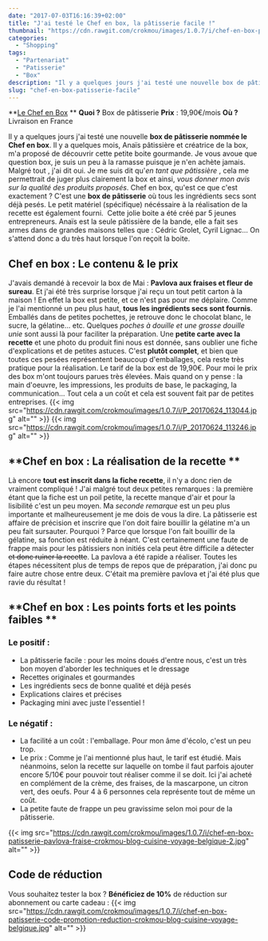 ```yaml
---
date: "2017-07-03T16:16:39+02:00"
title: "J'ai testé le Chef en box, la pâtisserie facile !"
thumbnail: "https://cdn.rawgit.com/crokmou/images/1.0.7/i/chef-en-box-patisserie-pavlova-fraise-crokmou-blog-cuisine-voyage-belgique-1.jpg"
categories:
  - "Shopping"
tags:
  - "Partenariat"
  - "Patisserie"
  - "Box"
description: "Il y a quelques jours j'ai testé une nouvelle box de pâtisserie nommée le Chef en box. Il y a quelques mois, Anaïs pâtissière et créatrice de la box..."
slug: "chef-en-box-patisserie-facile"
---
```


**[Le Chef en Box](https://lechefenbox.com) ** **Quoi ?** Box de pâtisserie **Prix** : 19,90€/mois **Où ?** Livraison en France

Il y a quelques jours j'ai testé une nouvelle **box de pâtisserie nommée le Chef en box**. Il y a quelques mois, Anaïs pâtissière et créatrice de la box, m'a proposé de découvrir cette petite boite gourmande. Je vous avoue que question box, je suis un peu à la ramasse puisque je n'en achète jamais. Malgré tout , j'ai dit oui. Je me suis dit qu'_en tant que pâtissière_ , cela me permettrait de juger plus clairement la box et ainsi, _vous donner mon avis sur la qualité des produits proposés_. Chef en box, qu'est ce que c'est exactement ? C'est une **box de pâtisserie** où tous les ingrédients secs sont déjà pesés. Le petit matériel (spécifique) nécéssaire à la réalisation de la recette est également fourni.  Cette jolie boite a été créé par 5 jeunes entrepreneurs. Anaïs est la seule pâtissière de la bande, elle a fait ses armes dans de grandes maisons telles que : Cédric Grolet, Cyril Lignac... On s'attend donc a du très haut lorsque l'on reçoit la boite.

## **Chef en box : Le contenu & le prix**

J'avais demandé à recevoir la box de Mai : **Pavlova aux fraises et fleur de sureau**. Et j'ai été très surprise lorsque j'ai reçu un tout petit carton à la maison ! En effet la box est petite, et ce n'est pas pour me déplaire. Comme je l'ai mentionné un peu plus haut, **tous les ingrédients secs sont fournis**. Emballés dans de petites pochettes, je retrouve donc le chocolat blanc, le sucre, la gélatine... etc. Quelques _poches à douille et une grosse douille unie_ sont aussi là pour faciliter la préparation. Une **petite carte avec la recette** et une photo du produit fini nous est donnée, sans oublier une fiche d'explications et de petites astuces. C'est **plutôt complet**, et bien que toutes ces pesées représentent beaucoup d'emballages, cela reste très pratique pour la réalisation. Le tarif de la box est de 19,90€. Pour moi le prix des box m'ont toujours parues très élevées. Mais quand on y pense : la main d'oeuvre, les impressions, les produits de base, le packaging, la communication... Tout cela a un coût et cela est souvent fait par de petites entreprises. {{< img src="https://cdn.rawgit.com/crokmou/images/1.0.7/i/P_20170624_113044.jpg" alt="" >}} {{< img src="https://cdn.rawgit.com/crokmou/images/1.0.7/i/P_20170624_113246.jpg" alt="" >}}

## **Chef en box : La réalisation de la recette **

Là encore **tout est inscrit dans la fiche recette**, il n'y a donc rien de vraiment compliqué ! J'ai malgré tout deux petites remarques : la première étant que la fiche est un poil petite, la recette manque d'air et pour la lisibilité c'est un peu moyen. Ma _seconde remarque_ est un peu plus importante et malheureusement je me dois de vous la dire. La pâtisserie est affaire de précision et inscrire que l'on doit faire bouillir la gélatine m'a un peu fait sursauter. Pourquoi ? Parce que lorsque l'on fait bouillir de la gélatine, sa fonction est réduite à néant. C'est certainement une faute de frappe mais pour les pâtissiers non initiés cela peut être difficile a détecter <del>et donc ruiner la recette</del>. La pavlova a été rapide a réaliser. Toutes les étapes nécessitent plus de temps de repos que de préparation, j'ai donc pu faire autre chose entre deux. C'était ma première pavlova et j'ai été plus que ravie du résultat !

## **Chef en box : Les points forts et les points faibles **

### Le positif :

*   La pâtisserie facile : pour les moins doués d'entre nous, c'est un très bon moyen d'aborder les techniques et le dressage
*   Recettes originales et gourmandes
*   Les ingrédients secs de bonne qualité et déjà pesés
*   Explications claires et précises
*   Packaging mini avec juste l'essentiel !

### Le négatif :

*   La facilité a un coût : l'emballage. Pour mon âme d'écolo, c'est un peu trop.
*   Le prix : Comme je l'ai mentionné plus haut, le tarif est étudié. Mais néanmoins, selon la recette sur laquelle on tombe il faut parfois ajouter encore 5/10€ pour pouvoir tout réaliser comme il se doit. Ici j'ai acheté en complément de la crème, des fraises, de la mascarpone, un citron vert, des oeufs. Pour 4 à 6 personnes cela représente tout de même un coût.
*   La petite faute de frappe un peu gravissime selon moi pour de la pâtisserie.

{{< img src="https://cdn.rawgit.com/crokmou/images/1.0.7/i/chef-en-box-patisserie-pavlova-fraise-crokmou-blog-cuisine-voyage-belgique-2.jpg" alt="" >}}

## **Code de réduction**

Vous souhaitez tester la box ? **Bénéficiez de 10%** de réduction sur abonnement ou carte cadeau : {{< img src="https://cdn.rawgit.com/crokmou/images/1.0.7/i/chef-en-box-patisserie-code-promotion-reduction-crokmou-blog-cuisine-voyage-belgique.jpg" alt="" >}}
